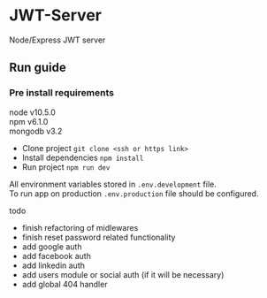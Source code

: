 # JWT-Server
Node/Express JWT server

## Run guide
### Pre install requirements
node v10.5.0 \
npm  v6.1.0  \
mongodb v3.2

* Clone project
```git clone <ssh or https link>```
* Install dependencies
```npm install```
* Run project
```npm run dev```

All environment variables stored in `.env.development` file. \
To run app on production `.env.production` file should be configured.


todo
- finish refactoring of midlewares
- finish reset password related functionality
- add google auth
- add facebook auth
- add linkedin auth
- add users module or social auth (if it will be necessary)
- add global 404 handler
